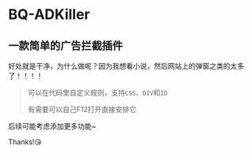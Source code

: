 # BQ-ADKiller

## 一款简单的广告拦截插件
好处就是干净，为什么做呢？因为我想看小说，然后网站上的弹窗之类的太多了！！！！

> 可以在代码里自定义规则，支持`CSS`、`DIV`和`ID`
> 
> 有需要可以自己F12打开直接安排它


后续可能考虑添加更多功能~

Thanks!😘
